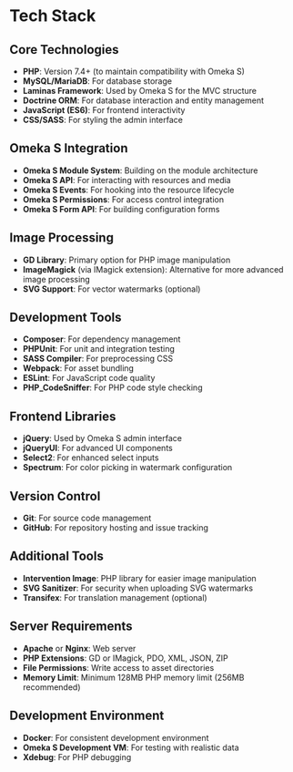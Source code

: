 # Tech Stack

## Core Technologies
- **PHP**: Version 7.4+ (to maintain compatibility with Omeka S)
- **MySQL/MariaDB**: For database storage
- **Laminas Framework**: Used by Omeka S for the MVC structure
- **Doctrine ORM**: For database interaction and entity management
- **JavaScript (ES6)**: For frontend interactivity
- **CSS/SASS**: For styling the admin interface

## Omeka S Integration
- **Omeka S Module System**: Building on the module architecture
- **Omeka S API**: For interacting with resources and media
- **Omeka S Events**: For hooking into the resource lifecycle
- **Omeka S Permissions**: For access control integration
- **Omeka S Form API**: For building configuration forms

## Image Processing
- **GD Library**: Primary option for PHP image manipulation
- **ImageMagick** (via IMagick extension): Alternative for more advanced image processing
- **SVG Support**: For vector watermarks (optional)

## Development Tools
- **Composer**: For dependency management
- **PHPUnit**: For unit and integration testing
- **SASS Compiler**: For preprocessing CSS
- **Webpack**: For asset bundling
- **ESLint**: For JavaScript code quality
- **PHP_CodeSniffer**: For PHP code style checking

## Frontend Libraries
- **jQuery**: Used by Omeka S admin interface
- **jQueryUI**: For advanced UI components
- **Select2**: For enhanced select inputs
- **Spectrum**: For color picking in watermark configuration

## Version Control
- **Git**: For source code management
- **GitHub**: For repository hosting and issue tracking

## Additional Tools
- **Intervention Image**: PHP library for easier image manipulation
- **SVG Sanitizer**: For security when uploading SVG watermarks
- **Transifex**: For translation management (optional)

## Server Requirements
- **Apache** or **Nginx**: Web server
- **PHP Extensions**: GD or IMagick, PDO, XML, JSON, ZIP
- **File Permissions**: Write access to asset directories
- **Memory Limit**: Minimum 128MB PHP memory limit (256MB recommended)

## Development Environment
- **Docker**: For consistent development environment
- **Omeka S Development VM**: For testing with realistic data
- **Xdebug**: For PHP debugging
